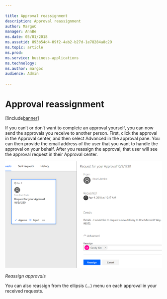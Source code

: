 ```yaml
---

title: Approval reassignment
description: Approval reassignment
author: MargoC
manager: AnnBe
ms.date: 05/01/2018
ms.assetid: 893b54d4-09f2-4ab2-b27d-1e78284a8c29
ms.topic: article
ms.prod: 
ms.service: business-applications
ms.technology: 
ms.author: margoc
audience: Admin

---
```

#  Approval reassignment




[!include[banner](../../includes/banner.md)]

If you can’t or don’t want to complete an approval yourself, you can now send
the approvals you receive to another person. First, click the approval in the
Approval center, and then select Advanced in the approval pane. You can then
provide the email address of the user that you want to handle the approval on
your behalf. After you reassign the approval, that user will see the approval
request in their Approval center.

![Reassigning approvals](media/approval-reassignment-1.png "Reassigning approvals")
<!-- Picture 1 -->


*Reassign approvals*

You can also reassign from the ellipsis (...) menu on each approval in your
received requests.
